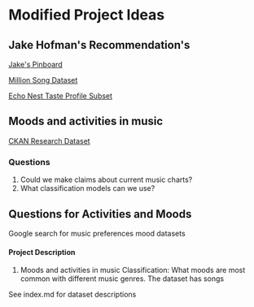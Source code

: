 # Modified Project Ideas


## Jake Hofman's Recommendation's

[Jake's Pinboard](https://pinboard.in/u:jhofman/t:data/t:music/)

[Million Song Dataset](http://blog.echonest.com/post/11992136676/taste-profiles-get-added-to-the-million-song)

[Echo Nest Taste Profile Subset](https://labrosa.ee.columbia.edu/millionsong/tasteprofile)

## Moods and activities in music

[CKAN Research Dataset](http://ckan.data.alpha.jisc.ac.uk/dataset/852024)

### Questions
1. Could we make claims about current music charts?
2. What classification models can we use?

## Questions for Activities and Moods

Google search for music preferences mood datasets

#### Project Description
   1. Moods and activities in music
        Classification:
        What moods are most common with different music genres. The dataset has songs 

See index.md for dataset descriptions



